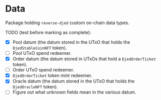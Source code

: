 # Data

Package holding `reverse-djed` custom on-chain data types.

TODO (test before marking as complete):
- [x] Pool datum (the datum stored in the UTxO that holds the `DjedStableCoinNFT` token).
- [ ] Pool UTxO spend redeemer.
- [x] Order datum (the datum stored in UTxOs that hold a `DjedOrderTicket` token).
- [ ] Order UTxO spend redeemer.
- [x] `DjedOrderTicket` token mint redeemer.
- [x] Oracle datum (the datum stored in the UTxO that holds the `DjedOracleNFT` token).
- [ ] Figure out what unknown fields mean in the various datum.